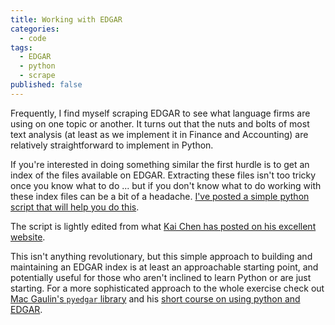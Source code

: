 ```yaml
---
title: Working with EDGAR
categories:
  - code
tags:
  - EDGAR
  - python
  - scrape
published: false
---
```

Frequently, I find myself scraping EDGAR to see what language firms are using on one topic or another. It turns out that the nuts and bolts of most text analysis (at least as we implement it in Finance and Accounting) are relatively straightforward to implement in Python. 

If you're interested in doing something similar the first hurdle is to get an index of the files available on EDGAR. Extracting these files isn't too tricky once you know what to do ... but if you don't know what to do working with these index files can be a bit of a headache. [I've posted a simple python script that will help you do this](https://github.com/ArthurHowardMorris/buildEdgarIndex/blob/master/buildEdgarIndex.py). 

The script is lightly edited from what [Kai Chen has posted on his excellent website](http://kaichen.work/?p=59). 

This isn't anything revolutionary, but this simple approach to building and maintaining an EDGAR index is at least an approachable starting point, and potentially useful for those who aren't inclined to learn Python or are just starting. For a more sophisticated approach to the whole exercise check out [Mac Gaulin's ```pyedgar``` library](https://github.com/gaulinmp/pyedgar) and his [short course on using python and EDGAR](https://github.com/gaulinmp/edgar_shortcourse).
